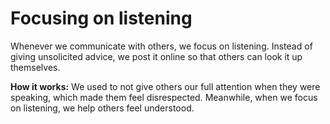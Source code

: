 # Focusing on listening 
Whenever we communicate with others, we focus on listening. Instead of giving unsolicited advice, we post it online so that others can look it up themselves.  

**How it works:** We used to not give others our full attention when they were speaking, which made them feel disrespected. Meanwhile, when we focus on listening, we help others feel understood.   
